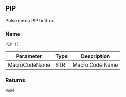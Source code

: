 ## PIP

Pulse menu PIP button..


### Name

`PIP ()`


| Parameter     | Type | Description     |
| ------------- | ---- | --------------- |
| MacroCodeName | STR  | Macro Code Name |


### Returns

`None`
